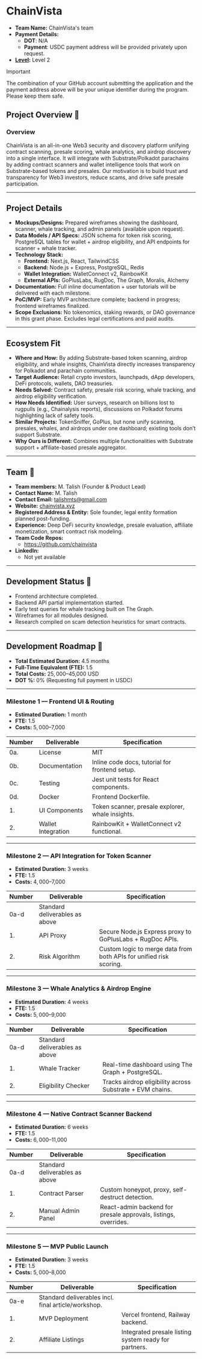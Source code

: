 # ChainVista

- **Team Name:** ChainVista's team
- **Payment Details:**
  - **DOT**: N/A
  - **Payment**: USDC payment address will be provided privately upon request.
- **[Level](https://grants.web3.foundation/docs/Introduction/levels):** Level 2

> [!IMPORTANT]
> The combination of your GitHub account submitting the application and the payment address above will be your unique identifier during the program. Please keep them safe.

## Project Overview :page_facing_up:

### Overview

ChainVista is an all-in-one Web3 security and discovery platform unifying contract scanning, presale scoring, whale analytics, and airdrop discovery into a single interface. It will integrate with Substrate/Polkadot parachains by adding contract scanners and wallet intelligence tools that work on Substrate-based tokens and presales. Our motivation is to build trust and transparency for Web3 investors, reduce scams, and drive safe presale participation.

---

## Project Details

- **Mockups/Designs:** Prepared wireframes showing the dashboard, scanner, whale tracking, and admin panels (available upon request).
- **Data Models / API Specs:** JSON schema for token risk scoring, PostgreSQL tables for wallet + airdrop eligibility, and API endpoints for scanner + whale tracker.
- **Technology Stack:**
  - **Frontend:** Next.js, React, TailwindCSS
  - **Backend:** Node.js + Express, PostgreSQL, Redis
  - **Wallet Integration:** WalletConnect v2, RainbowKit
  - **External APIs:** GoPlusLabs, RugDoc, The Graph, Moralis, Alchemy
- **Documentation:** Full inline documentation + user tutorials will be delivered with each milestone.
- **PoC/MVP:** Early MVP architecture complete; backend in progress; frontend wireframes finalized.
- **Scope Exclusions:** No tokenomics, staking rewards, or DAO governance in this grant phase. Excludes legal certifications and paid audits.

---

## Ecosystem Fit

- **Where and How:** By adding Substrate-based token scanning, airdrop eligibility, and whale insights, ChainVista directly increases transparency for Polkadot and parachain communities.
- **Target Audience:** Retail crypto investors, launchpads, dApp developers, DeFi protocols, wallets, DAO treasuries.
- **Needs Solved:** Contract safety, presale risk scoring, whale tracking, and airdrop eligibility verification.
- **How Needs Identified:** User surveys, research on billions lost to rugpulls (e.g., Chainalysis reports), discussions on Polkadot forums highlighting lack of safety tools.
- **Similar Projects:** TokenSniffer, GoPlus, but none unify scanning, presales, whales, and airdrops under one dashboard; existing tools don’t support Substrate.
- **Why Ours is Different:** Combines multiple functionalities with Substrate support + affiliate-based presale aggregator.

---

## Team :busts_in_silhouette:

- **Team members:** M. Talish (Founder & Product Lead)
- **Contact Name:** M. Talish
- **Contact Email:** talishmts@gmail.com
- **Website:** [chainvista.xyz](https://chainvista.xyz)
- **Registered Address & Entity:** Sole founder, legal entity formation planned post-funding.
- **Experience:** Deep DeFi security knowledge, presale evaluation, affiliate monetization, smart contract risk modeling.
- **Team Code Repos:**
  - https://github.com/chainvista
- **LinkedIn:**
  - Not yet available

---

## Development Status :open_book:

- Frontend architecture completed.
- Backend API partial implementation started.
- Early test queries for whale tracking built on The Graph.
- Wireframes for all modules designed.
- Research compiled on scam detection heuristics for smart contracts.

---

## Development Roadmap :nut_and_bolt:

- **Total Estimated Duration:** 4.5 months
- **Full-Time Equivalent (FTE):** 1.5
- **Total Costs:** $25,000–$45,000 USD
- **DOT %:** 0% (Requesting full payment in USDC)

---

### Milestone 1 — Frontend UI & Routing

- **Estimated Duration:** 1 month
- **FTE:** 1.5
- **Costs:** $5,000–$7,000

| Number | Deliverable        | Specification                                     |
| ------ | ------------------ | ------------------------------------------------- |
| 0a.    | License            | MIT                                               |
| 0b.    | Documentation      | Inline code docs, tutorial for frontend setup.    |
| 0c.    | Testing            | Jest unit tests for React components.             |
| 0d.    | Docker             | Frontend Dockerfile.                              |
| 1.     | UI Components      | Token scanner, presale explorer, whale insights.  |
| 2.     | Wallet Integration | RainbowKit + WalletConnect v2 functional.         |

---

### Milestone 2 — API Integration for Token Scanner

- **Estimated Duration:** 3 weeks
- **FTE:** 1.5
- **Costs:** $4,000–$7,000

| Number | Deliverable | Specification                                            |
| ------ | ----------- | -------------------------------------------------------- |
| 0a-d   | Standard deliverables as above |                                        |
| 1.     | API Proxy   | Secure Node.js Express proxy to GoPlusLabs + RugDoc APIs.|
| 2.     | Risk Algorithm | Custom logic to merge data from both APIs for unified risk scoring. |

---

### Milestone 3 — Whale Analytics & Airdrop Engine

- **Estimated Duration:** 4 weeks
- **FTE:** 1.5
- **Costs:** $5,000–$9,000

| Number | Deliverable      | Specification                                       |
| ------ | ---------------- | --------------------------------------------------- |
| 0a-d   | Standard deliverables as above |                                       |
| 1.     | Whale Tracker    | Real-time dashboard using The Graph + PostgreSQL.   |
| 2.     | Eligibility Checker | Tracks airdrop eligibility across Substrate + EVM chains. |

---

### Milestone 4 — Native Contract Scanner Backend

- **Estimated Duration:** 6 weeks
- **FTE:** 1.5
- **Costs:** $6,000–$11,000

| Number | Deliverable         | Specification                                      |
| ------ | ------------------- | -------------------------------------------------- |
| 0a-d   | Standard deliverables as above |                                        |
| 1.     | Contract Parser     | Custom honeypot, proxy, self-destruct detection.   |
| 2.     | Manual Admin Panel  | React-admin backend for presale approvals, listings, overrides. |

---

### Milestone 5 — MVP Public Launch

- **Estimated Duration:** 3 weeks
- **FTE:** 1.5
- **Costs:** $5,000–$8,000

| Number | Deliverable      | Specification                                       |
| ------ | ---------------- | --------------------------------------------------- |
| 0a-e   | Standard deliverables incl. final article/workshop.                   |
| 1.     | MVP Deployment   | Vercel frontend, Railway backend.                   |
| 2.     | Affiliate Listings | Integrated presale listing system ready for partners. |
